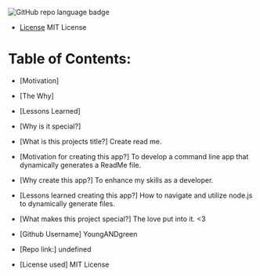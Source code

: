 
   ![GitHub repo language badge](https://img.shields.io/github/languages/top/YoungANDgreen/create-read-me?style=flat&logo=appveyor)
   * [License](#license)
   MIT License
   
   # Table of Contents:

   * [Motivation]

   * [The Why]

   * [Lessons Learned]

   * [Why is it special?]
   
   - [What is this projects title?]
   Create read me.
   - [Motivation for creating this app?]
  To develop a command line app that dynamically generates a ReadMe file.
  
  - [Why create this app?]
  To enhance my skills as a developer.

  - [Lessons learned creating this app?]
  How to navigate and utilize node.js to dynamically generate files.

  - [What makes this project special?]
  The love put into it. <3

  - [Github Username]
  YoungANDgreen

  - [Repo link:]
  undefined

  - [License used]
  MIT License

  
